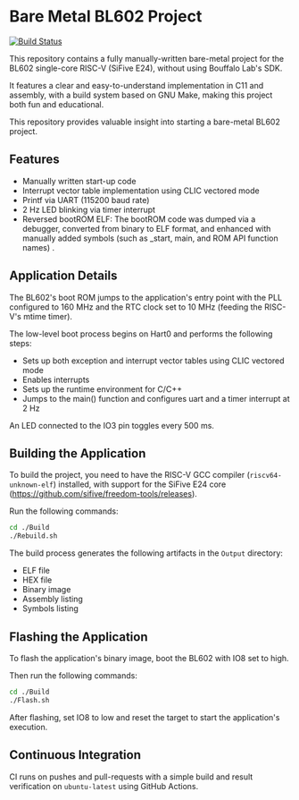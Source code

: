 # Bare Metal BL602 Project

[![Build Status](https://github.com/Chalandi/Baremetal_BL602_SiFive_E24_RISC-V/actions/workflows/Baremetal_BL602_SiFive_E24_RISC-V.yml/badge.svg)](https://github.com/Chalandi/Baremetal_BL602_SiFive_E24_RISC-V/actions)


This repository contains a fully manually-written bare-metal project for the BL602 single-core RISC-V (SiFive E24), without using Bouffalo Lab's SDK.

It features a clear and easy-to-understand implementation in C11 and assembly, with a build system based on GNU Make, making this project both fun and educational.

This repository provides valuable insight into starting a bare-metal BL602 project.

## Features

- Manually written start-up code  
- Interrupt vector table implementation using CLIC vectored mode  
- Printf via UART (115200 baud rate)  
- 2 Hz LED blinking via timer interrupt  
- Reversed bootROM ELF: The bootROM code was dumped via a debugger, converted from binary to ELF format, and enhanced with manually added symbols (such as _start, main, and ROM API function names) . 

## Application Details

The BL602's boot ROM jumps to the application's entry point with the PLL configured to 160 MHz and the RTC clock set to 10 MHz (feeding the RISC-V's mtime timer).

The low-level boot process begins on Hart0 and performs the following steps:

- Sets up both exception and interrupt vector tables using CLIC vectored mode
- Enables interrupts
- Sets up the runtime environment for C/C++
- Jumps to the main() function and configures uart and a timer interrupt at 2 Hz

An LED connected to the IO3 pin toggles every 500 ms.

## Building the Application

To build the project, you need to have the RISC-V GCC compiler (`riscv64-unknown-elf`) installed, with support for the SiFive E24 core (https://github.com/sifive/freedom-tools/releases).

Run the following commands:

```sh
cd ./Build
./Rebuild.sh
```

The build process generates the following artifacts in the `Output` directory:

- ELF file
- HEX file
- Binary image
- Assembly listing
- Symbols listing

## Flashing the Application

To flash the application's binary image, boot the BL602 with IO8 set to high.

Then run the following commands:

```sh
cd ./Build
./Flash.sh
```

After flashing, set IO8 to low and reset the target to start the application's execution.

## Continuous Integration

CI runs on pushes and pull-requests with a simple build and result verification on `ubuntu-latest` using GitHub Actions.